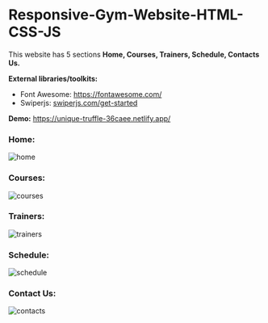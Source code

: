 # Responsive-Gym-Website-HTML-CSS-JS

This website has 5 sections **Home, Courses, Trainers, Schedule, Contacts Us.**

**External libraries/toolkits:**
- Font Awesome: https://fontawesome.com/
- Swiperjs: [swiperjs.com/get-started ](https://swiperjs.com/)

**Demo:** https://unique-truffle-36caee.netlify.app/


### **Home:**
![home](https://user-images.githubusercontent.com/12884512/221371673-01647b8d-b8e7-4b97-a5f6-f071470db3dc.PNG)

### **Courses:**
 ![courses](https://user-images.githubusercontent.com/12884512/221371682-aced9e8b-4d82-4794-af4c-4032db52d4e4.PNG)

### **Trainers:**
![trainers](https://user-images.githubusercontent.com/12884512/221371689-5ec6da5e-d08e-4e83-86a9-e8f4f32bed11.PNG)

### **Schedule:**
![schedule](https://user-images.githubusercontent.com/12884512/221371693-ae375ba3-773e-4481-9963-c845ab3fc11f.PNG)

### **Contact Us:**
![contacts](https://user-images.githubusercontent.com/12884512/221371700-bb631c9c-19e6-4a04-bac0-3ad85696ec35.PNG)
